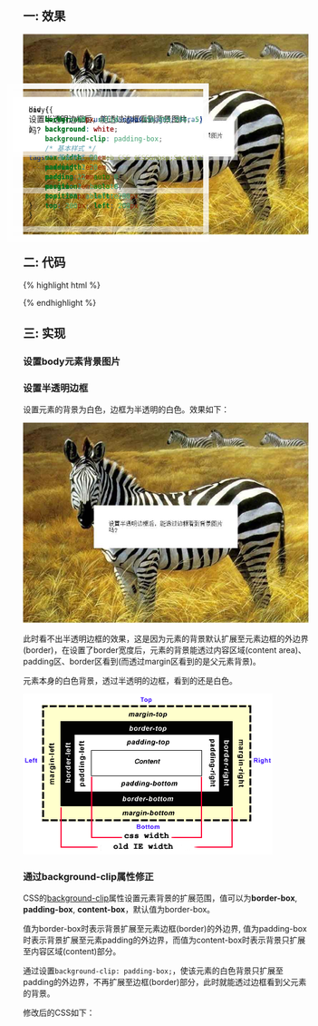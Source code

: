 ```yaml
---
title: 使用CSS background-clip属性实现半透明边框
date: 2016-04-27
writing-time: 2016-04-28 12:09--2016-04-28 13:09
categories: Web
tags: Programming Web CSS 《CSS&nbsp;Secrets》  
---
```


## 一: 效果

![image](/assets/images/translucent-border.jpg)

## 二: 代码

{% highlight html %}
<!DOCTYPE html>
<html>
<head>
<meta http-equiv="content-type" content="text/html; charset=utf-8" />
<title>使用CSS background-clip属性实现半透明边框</title>
<style type="text/css">
body {
	background: url('/assets/images/zebra.jpg') no-repeat;
}
div {
	border: 10px solid rgba(255, 255, 255, .5);
	background: white;
	background-clip: padding-box;
	/* 基本样式 */
	max-width: 20em;
	padding: 2em;
	margin: 2em auto 0;
    position: absolute;
    top: 200px; left: 200px;
}
</style>
</head>
<body>
<div>
    设置半透明边框后，能透过边框看到背景图片吗?
</div>
</body>
</html>
{% endhighlight %}


## 三: 实现

### 设置body元素背景图片

```css
body {
	background: url('/assets/images/zebra.jpg') no-repeat;
}
```

### 设置半透明边框

```css
div {
	border: 10px solid rgba(255,255,255,.5);
	background: white;
	
	/* 基本样式 */
	max-width: 20em;
	padding: 2em;
	margin: 2em auto 0;
    position: absolute;
    top: 200px; left: 200px;
}
```
设置元素的背景为白色，边框为半透明的白色。效果如下：

![image](/assets/images/translucent-border-error.jpg)

此时看不出半透明边框的效果，这是因为元素的背景默认扩展至元素边框的外边界(border)，在设置了border宽度后，元素的背景能透过内容区域(content area)、padding区、border区看到(而透过margin区看到的是父元素背景)。

元素本身的白色背景，透过半透明的边框，看到的还是白色。

![css盒子模型](/assets/images/css-box.png)

### 通过background-clip属性修正

CSS的[background-clip](https://developer.mozilla.org/en-US/docs/Web/CSS/background-clip)属性设置元素背景的扩展范围，值可以为**border-box**, **padding-box**, **content-box**，默认值为border-box。

值为border-box时表示背景扩展至元素边框(border)的外边界, 值为padding-box时表示背景扩展至元素padding的外边界，而值为content-box时表示背景只扩展至内容区域(content)部分。

通过设置`background-clip: padding-box;`，使该元素的白色背景只扩展至padding的外边界，不再扩展至边框(border)部分，此时就能透过边框看到父元素的背景。

修改后的CSS如下：

```css
div {
	border: 10px solid rgba(255,255,255,.5);
	background: white;
    background-clip: padding-box;
	
	/* 基本样式 */
	max-width: 20em;
	padding: 2em;
	margin: 2em auto 0;
    position: absolute;
    top: 200px; left: 200px;
}
```
